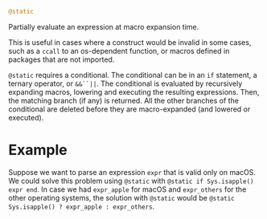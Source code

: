 ```julia
@static
```

Partially evaluate an expression at macro expansion time.

This is useful in cases where a construct would be invalid in some cases, such as a `ccall` to an os-dependent function, or macros defined in packages that are not imported.

`@static` requires a conditional. The conditional can be in an `if` statement, a ternary operator, or `&&``||`. The conditional is evaluated by recursively expanding macros, lowering and executing the resulting expressions. Then, the matching branch (if any) is returned. All the other branches of the conditional are deleted before they are macro-expanded (and lowered or executed).

# Example

Suppose we want to parse an expression `expr` that is valid only on macOS. We could solve this problem using `@static` with `@static if Sys.isapple() expr end`. In case we had `expr_apple` for macOS and `expr_others` for the other operating systems, the solution with `@static` would be `@static Sys.isapple() ? expr_apple : expr_others`.
